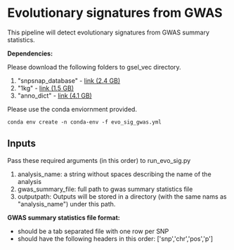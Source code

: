 # Evolutionary signatures from GWAS
This pipeline will detect evolutionary signatures from GWAS summary statistics.

**Dependencies:**

Please download the following folders to gsel_vec directory.
1) "snpsnap_database" - [link (2.4 GB)](https://drive.google.com/drive/folders/1P9r9axKakwY20eD_f3NCoRY0g1aLcp2T?usp=sharing)
2) "1kg" - [link (1.5 GB)](https://drive.google.com/drive/folders/1yjp31LhZSi2Ftu_QmgKDKevLqHKJTH-0?usp=sharing)
3) "anno_dict" - [link (4.1 GB)](https://drive.google.com/drive/folders/1dps7iWshulKKEukxCdBu6MTy3j2s8KCj?usp=sharing)

Please use the conda enviornment provided.

`conda env create -n conda-env -f evo_sig_gwas.yml`


## Inputs
Pass these required arguments (in this order) to run_evo_sig.py
1) analysis_name: a string without spaces describing the name of the analysis
2) gwas_summary_file: full path to gwas summary statistics file
3) outputpath: Outputs will be stored in a directory (with the same nams as "analysis_name") under this path.



**GWAS summary statistics file format:**
- should be a tab separated file with one row per SNP
- should have the following headers in this order: ['snp','chr','pos','p']

